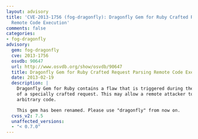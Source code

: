 ```yaml
---
layout: advisory
title: 'CVE-2013-1756 (fog-dragonfly): Dragonfly Gem for Ruby Crafted Request Parsing
  Remote Code Execution'
comments: false
categories:
- fog-dragonfly
advisory:
  gem: fog-dragonfly
  cve: 2013-1756
  osvdb: 90647
  url: http://www.osvdb.org/show/osvdb/90647
  title: Dragonfly Gem for Ruby Crafted Request Parsing Remote Code Execution
  date: 2013-02-19
  description: |
    Dragonfly Gem for Ruby contains a flaw that is triggered during the parsing
    of a specially crafted request. This may allow a remote attacker to execute
    arbitrary code.

    This gem has been renamed. Please use "dragonfly" from now on.
  cvss_v2: 7.5
  unaffected_versions:
  - "< 0.7.0"
---
```

